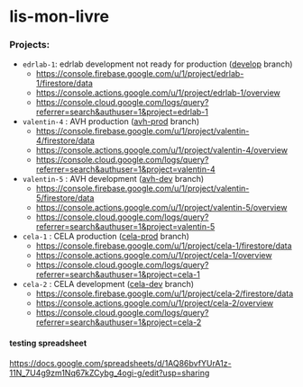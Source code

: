 # lis-mon-livre


### Projects:

- `edrlab-1`: edrlab development not ready for production ([develop](https://github.com/edrlab/lis-mon-livre/tree/develop) branch)
  - https://console.firebase.google.com/u/1/project/edrlab-1/firestore/data
  - https://console.actions.google.com/u/1/project/edrlab-1/overview
  - https://console.cloud.google.com/logs/query?referrer=search&authuser=1&project=edrlab-1
- `valentin-4` : AVH production ([avh-prod](https://github.com/edrlab/lis-mon-livre/tree/avh-prod) branch)
  - https://console.firebase.google.com/u/1/project/valentin-4/firestore/data
  - https://console.actions.google.com/u/1/project/valentin-4/overview
  - https://console.cloud.google.com/logs/query?referrer=search&authuser=1&project=valentin-4
- `valentin-5` : AVH development ([avh-dev](https://github.com/edrlab/lis-mon-livre/tree/avh-dev) branch)
  - https://console.firebase.google.com/u/1/project/valentin-5/firestore/data
  - https://console.actions.google.com/u/1/project/valentin-5/overview
  - https://console.cloud.google.com/logs/query?referrer=search&authuser=1&project=valentin-5
- `cela-1` : CELA production ([cela-prod](https://github.com/edrlab/lis-mon-livre/tree/cela-prod
 ) branch)
  - https://console.firebase.google.com/u/1/project/cela-1/firestore/data
  - https://console.actions.google.com/u/1/project/cela-1/overview
  - https://console.cloud.google.com/logs/query?referrer=search&authuser=1&project=cela-1
- `cela-2` : CELA development ([cela-dev](https://github.com/edrlab/lis-mon-livre/tree/cela-dev) branch)
  - https://console.firebase.google.com/u/1/project/cela-2/firestore/data
  - https://console.actions.google.com/u/1/project/cela-2/overview
  - https://console.cloud.google.com/logs/query?referrer=search&authuser=1&project=cela-2



#### testing spreadsheet

https://docs.google.com/spreadsheets/d/1AQ86bvfYUrA1z-11N_7U4g9zm1Nq67kZCybg_4ogi-g/edit?usp=sharing

